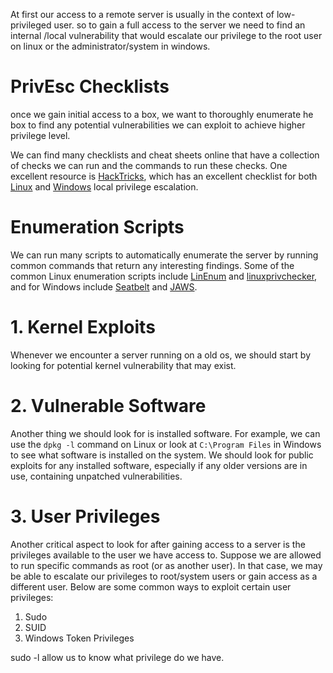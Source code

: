 At first our access to a remote server is usually in the context of low-privileged user.
so to gain a full access to the server we need to find an internal /local vulnerability that would escalate our privilege to the root user on linux or the administrator/system in windows.

# PrivEsc Checklists
once we gain initial access to a box, we want to thoroughly enumerate he box to find any potential vulnerabilities we can exploit to achieve higher privilege level.

We can find many checklists and cheat sheets online that have a collection of checks we can run and the commands to run these checks. One excellent resource is [HackTricks](https://book.hacktricks.xyz), which has an excellent checklist for both [Linux](https://book.hacktricks.xyz/linux-unix/linux-privilege-escalation-checklist) and [Windows](https://book.hacktricks.xyz/windows/checklist-windows-privilege-escalation) local privilege escalation.

# Enumeration Scripts
We can run many scripts to automatically enumerate the server by running common commands that return any interesting findings. Some of the common Linux enumeration scripts include [LinEnum](https://github.com/rebootuser/LinEnum.git) and [linuxprivchecker](https://github.com/sleventyeleven/linuxprivchecker), and for Windows include [Seatbelt](https://github.com/GhostPack/Seatbelt) and [JAWS](https://github.com/411Hall/JAWS).

# 1. Kernel Exploits
Whenever we encounter a server running on a old os, we should start by looking for potential  kernel vulnerability that may exist.

# 2. Vulnerable Software

Another thing we should look for is installed software. For example, we can use the `dpkg -l` command on Linux or look at `C:\Program Files` in Windows to see what software is installed on the system. We should look for public exploits for any installed software, especially if any older versions are in use, containing unpatched vulnerabilities.

# 3. User Privileges 
Another critical aspect to look for after gaining access to a server is the privileges available to the user we have access to. Suppose we are allowed to run specific commands as root (or as another user). In that case, we may be able to escalate our privileges to root/system users or gain access as a different user. Below are some common ways to exploit certain user privileges:

1. Sudo
2. SUID
3. Windows Token Privileges

sudo -l allow us to know what privilege do we have.
